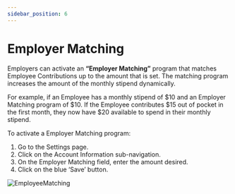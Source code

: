 ```yaml
---
sidebar_position: 6
---
```


# Employer Matching

Employers can activate an **“Employer Matching”** program that matches Employee Contributions up to the amount that is set. The matching program increases the amount of the monthly stipend dynamically. 

For example, if an Employee has a monthly stipend of $10 and an Employer Matching program of $10. If the Employee contributes $15 out of pocket in the first month, they now have $20 available to spend in their monthly stipend. 

To activate a Employer Matching program:    
1. Go to the Settings page. 
2. Click on the Account Information sub-navigation. 
3. On the Employer Matching field, enter the amount desired.
4. Click on the blue ‘Save’ button. 

![EmployeeMatching](../../src/assets/EmployeeMatching.gif)